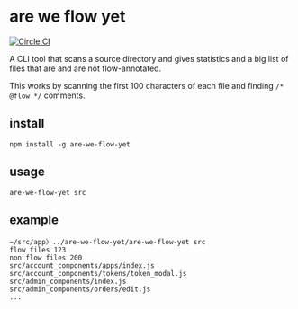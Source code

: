 # are we flow yet

[![Circle CI](https://circleci.com/gh/tmcw/are-we-flow-yet/tree/master.svg?style=svg)](https://circleci.com/gh/tmcw/are-we-flow-yet/tree/master)

A CLI tool that scans a source directory and gives
statistics and a big list of files that are and
are not flow-annotated.

This works by scanning the first 100 characters of
each file and finding `/* @flow */` comments.

## install

    npm install -g are-we-flow-yet

## usage

    are-we-flow-yet src

## example

```
~/src/app〉../are-we-flow-yet/are-we-flow-yet src
flow files 123
non flow files 200
src/account_components/apps/index.js
src/account_components/tokens/token_modal.js
src/admin_components/index.js
src/admin_components/orders/edit.js
...
```
